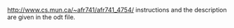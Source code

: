 http://www.cs.mun.ca/~afr741/afr741_4754/
instructions and the description are given in the odt file.
